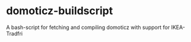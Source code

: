 # domoticz-buildscript
A bash-script for fetching and compiling domoticz with support for IKEA-Tradfri

